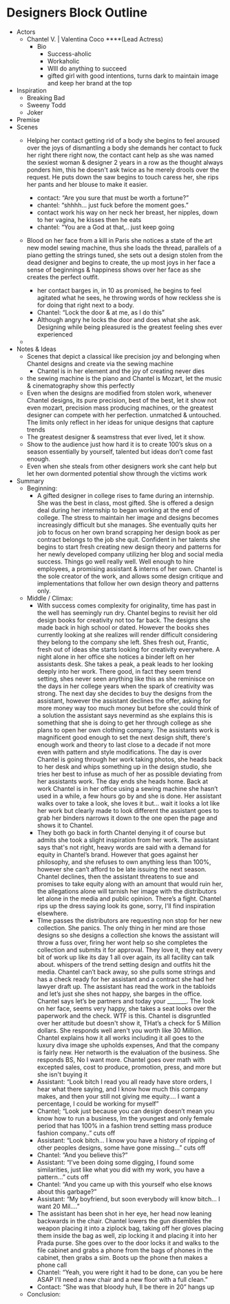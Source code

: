 # Designers Block Outline

- Actors
    - Chantel V. | Valentina Coco ****(Lead Actress)
        - Bio
            - Success-aholic
            - Workaholic
            - WIll do anything to succeed
            - gifted girl with good intentions, turns dark to maintain image and keep her brand at the top
- Inspiration
    - Breaking Bad
    - Sweeny Todd
    - Joker
- Premise
- Scenes
    - Helping her contact getting rid of a body she begins to feel aroused over the joys of dismantling a body she demands her contact to fuck her right there right now, the contact cant help as she was named the sexiest woman & designer 2 years in a row as the thought always ponders him, this he doesn't ask twice as he merely drools over the request. He puts down the saw begins to touch caress her, she rips her pants and her blouse to make it easier.
        - contact: “Are you sure that must be worth a fortune?”
        - chantel: “shhhh… just fuck before the moment goes.”
        - contact work his way on her neck her breast, her nipples, down to her vagina, he kisses then he eats
        - chantel: “You are a God at that,.. just keep going
    - Blood on her face from a kill in Paris she notices a state of the art new model sewing machine, thus she loads the thread, parallels of a piano getting the strings tuned, she sets out a design stolen from the dead designer and begins to create, the up most joys in her face a sense of beginnings & happiness shows over her face as she creates the perfect outfit.
        - her contact barges in, in 10 as promised, he begins to feel agitated what he sees, he throwing words of how reckless she is for doing that right next to a body.
        - Chantel: “Lock the door & at me, as I do this”
        - Although angry he locks the door and does what she ask. Designing while being pleasured is the greatest feeling shes ever experienced
    
    - 
- Notes & Ideas
    - Scenes that depict a classical like precision joy and belonging when Chantel designs and create via the sewing machine
        - Chantel is in her element and the joy of creating never dies
    - the sewing machine is the piano and Chantel is Mozart, let the music & cinematography show this perfectly
    - Even when the designs are modified from stolen work, whenever Chantel designs, its pure precision, best of the best, let it show not even mozart, precision mass producing machines, or the greatest designer can compete with her perfection. unmatched & untouched. The limits only reflect in her ideas for unique designs that capture trends
    - The greatest designer & seamstress that ever lived, let it show.
    - Show to the audience just how hard it is to create 100’s skus on a season essentially by yourself, talented but ideas don’t come fast enough.
    - Even when she steals from other designers work she cant help but let her own dormented potential show through the victims work
- Summary
    - Beginning:
        - A gifted designer in college rises to fame during an internship. She was the best in class, most gifted. She is offered a design deal during her internship to began working at the end of college. The stress to maintain her image and designs becomes increasingly difficult but she manages. She eventually quits her job to focus on her own brand scrapping her design book as per contract belongs to the job she quit. Confident in her talents she begins to start fresh creating new design theory and patterns for her newly developed company utilizing her blog and social media success. Things go well really well. Well enough to hire employees, a promising assistant & interns of her own. Chantel is the sole creator of the work, and allows some design critique and implementations that follow her own design theory and patterns only.
    - Middle / Climax:
        - With success comes complexity for originality, time has past in the well has seemingly run dry. Chantel begins to revisit her old design books for creativity not too far back. The designs she made back in high school or dated. However the books shes currently looking at she realizes will render difficult considering they belong to the company she left. Shes fresh out, Frantic, fresh out of ideas she starts looking for creativity everywhere. A night alone in her office she notices a binder left on her assistants desk. She takes a peak, a peak leads to her looking deeply into her work. There good, in fact they seem trend setting, shes never seen anything like this as she reminisce on the days in her college years when the spark of creativity was strong. The next day she decides to buy the designs from the assistant, however the assistant declines the offer, asking for more money way too much money but before she could think of a solution the assistant says nevermind as she explains this is something that she is doing to get her through college as she plans to open her own clothing company. The assistants work is magnificent good enough to set the next design shift,  there's enough work and theory to last close to a decade if not more even with pattern and style modifications. The day is over Chantel is going through her work taking photos, she heads back to her desk and whips something up in the design studio, she tries her best to infuse as much of her as possible deviating from her assistants work. The day ends she heads home. Back at work Chantel is in her office using a sewing machine she hasn’t used in a while, a few hours go by and she is done. Her assistant walks over to take a look, she loves it but… wait it looks a lot like her work but clearly made to look different the assistant goes to grab her binders narrows it down to the one open the page and shows it to Chantel.
        - They both go back in forth Chantel denying it of course but admits she took a slight inspiration from her work. The assistant says that's not right, heavy words are said with a demand for equity in Chantel’s brand. However that goes against her philosophy, and she refuses to own anything less than 100%, however she can’t afford to be late issuing the next season. Chantel declines, then the assistant threatens to sue and promises to take equity along with an amount that would ruin her, the allegations alone will tarnish her image with the distributors let alone in the media and public opinion. There’s a fight. Chantel rips up the dress saying look its gone, sorry, I'll find inspiration elsewhere.
        - TIme passes the distributors are requesting non stop for her new collection. She panics. The only thing in her mind are those designs so she designs a collection she knows the assistant will throw a fuss over, firing her wont help so she completes the collection and submits it for approval. They love it, they eat every bit of work up like its day 1 all over again, its all facility can talk about. whispers of the trend setting design and outfits hit the media. Chantel can’t back away, so she pulls some strings and has a check ready for her assistant and a contract she had her lawyer draft up. The assistant has read the work in the tabloids and let’s just she shes not happy, she barges in the office. Chantel says let’s be partners and today your _______. The look on her face, seems very happy, she takes a seat looks over the paperwork and the check. WTF is this. Chantel is disgruntled over her attitude but doesn't show it, THat’s a check for 5 Million dollars. She responds well aren't you worth like 30 Million. Chantel explains how it all works including it all goes to the luxury diva image she upholds expenses, And that the company is fairly new. Her networth is the evaluation of the business. She responds BS, No I want more. Chantel goes over math with excepted sales, cost to produce, promotion, press, and more but she isn't buying it
        - Assistant: “Look bitch I read you all ready have store orders, I hear what there saying, and I know how much this company makes, and then your still not giving me equity…. I want a percentage, I could be working for myself”
        - Chantel; “Look just because you can design doesn’t mean you know how to run a business, Im the youngest and only female period that has 100% in a fashion trend setting mass produce fashion company..” cuts off
        - Assistant: “Look bitch… I know you have a history of ripping of other peoples designs, some have gone missing…” cuts off
        - Chantel: “And you believe this?”
        - Assistant: “I’ve been doing some digging, I found some similarities, just like what you did with my work, you have a pattern…” cuts off
        - Chantel: “And you came up with this yourself who else knows about this garbage?”
        - Assistant: “My boyfriend, but soon everybody will know bitch… I want 20 Mil….”
        - The assistant has been shot in her eye, her head now leaning backwards in the chair. Chantel lowers the gun disembles the weapon placing it into a ziplock bag, taking off her gloves placing them inside the bag as well, zip locking it and placing it into her Prada purse. She goes over to the door locks it and walks to the file cabinet and grabs a phone from the bags of phones in the cabinet, then grabs a sim. Boots up the phone then makes a phone call
        - Chantel: “Yeah, you were right it had to be done, can you be here ASAP I’ll need a new chair and a new floor with a full clean.”
        - Contact: “She was that bloody huh, Il be there in 20” hangs up
    - Conclusion:
